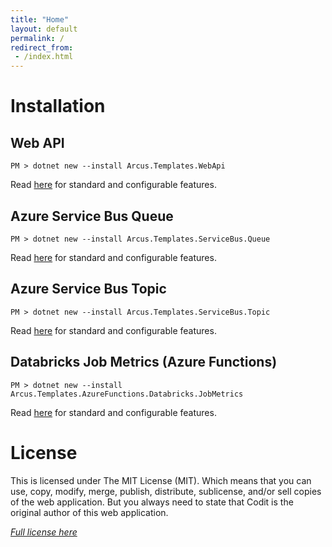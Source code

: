 ```yaml
---
title: "Home"
layout: default
permalink: /
redirect_from:
 - /index.html
---
```


# Installation

## Web API

```shell
PM > dotnet new --install Arcus.Templates.WebApi
```

Read [here](features/web-api-template) for standard and configurable features.

## Azure Service Bus Queue

```shell
PM > dotnet new --install Arcus.Templates.ServiceBus.Queue
```

Read [here](features/servicebus-queue-worker-template) for standard and configurable features.

## Azure Service Bus Topic

```shell
PM > dotnet new --install Arcus.Templates.ServiceBus.Topic
```

Read [here](features/servicebus-topic-worker-template) for standard and configurable features.

## Databricks Job Metrics (Azure Functions)

```shell
PM > dotnet new --install Arcus.Templates.AzureFunctions.Databricks.JobMetrics
```

Read [here](features/azurefunctions-databricks-jobmetrics-template) for standard and configurable features.


# License
This is licensed under The MIT License (MIT). Which means that you can use, copy, modify, merge, publish, distribute, sublicense, and/or sell copies of the web application. But you always need to state that Codit is the original author of this web application.

*[Full license here](https://github.com/arcus-azure/arcus.templates/blob/master/LICENSE)*
